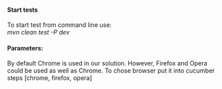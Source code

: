 <h4>Start tests</h4>
<p>To start test from command line use:<br>
<i>mvn clean test -P dev</i>
</p>
<h4>Parameters:</h4>
<p>By default Chrome is used in our solution. However, Firefox and Opera could be used as well as Chrome.
To chose browser put it into cucumber steps [chrome, firefox, opera]</p>